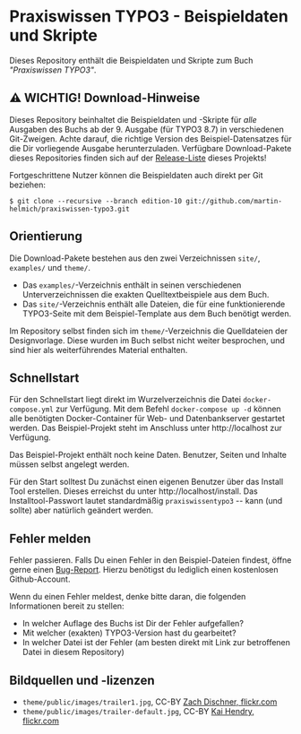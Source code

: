 # Praxiswissen TYPO3 - Beispieldaten und Skripte

Dieses Repository enthält die Beispieldaten und Skripte zum Buch _"Praxiswissen TYPO3"_.

## :warning: WICHTIG! Download-Hinweise

Dieses Repository beinhaltet die Beispieldaten und -Skripte für *alle* Ausgaben des Buchs ab der 9. Ausgabe (für TYPO3 8.7) in verschiedenen Git-Zweigen. Achte darauf, die richtige Version des Beispiel-Datensatzes für die Dir vorliegende Ausgabe herunterzuladen. Verfügbare Download-Pakete dieses Repositories finden sich auf der [Release-Liste][releases] dieses Projekts!

Fortgeschrittene Nutzer können die Beispieldaten auch direkt per Git beziehen:

    $ git clone --recursive --branch edition-10 git://github.com/martin-helmich/praxiswissen-typo3.git

## Orientierung

Die Download-Pakete bestehen aus den zwei Verzeichnissen `site/`, `examples/` und `theme/`.

- Das `examples/`-Verzeichnis enthält in seinen verschiedenen Unterverzeichnissen die exakten Quelltextbeispiele aus dem Buch.
- Das `site/`-Verzeichnis enthält alle Dateien, die für eine funktionierende TYPO3-Seite mit dem Beispiel-Template aus dem Buch benötigt werden.

Im Repository selbst finden sich im `theme/`-Verzeichnis die Quelldateien der Designvorlage. Diese wurden im Buch selbst nicht weiter besprochen, und sind hier als weiterführendes Material enthalten.

## Schnellstart

Für den Schnellstart liegt direkt im Wurzelverzeichnis die Datei `docker-compose.yml` zur Verfügung. Mit dem Befehl `docker-compose up -d` können alle benötigten Docker-Container für Web- und Datenbankserver gestartet werden. Das Beispiel-Projekt steht im Anschluss unter http://localhost zur Verfügung.

Das Beispiel-Projekt enthält noch keine Daten. Benutzer, Seiten und Inhalte müssen selbst angelegt werden.

Für den Start solltest Du zunächst einen eigenen Benutzer über das Install Tool erstellen. Dieses erreichst du unter http://localhost/install. Das Installtool-Passwort lautet standardmäßig `praxiswissentypo3` -- kann (und sollte) aber natürlich geändert werden.

## Fehler melden

Fehler passieren. Falls Du einen Fehler in den Beispiel-Dateien findest, öffne gerne einen [Bug-Report][issue]. Hierzu benötigst du lediglich einen kostenlosen Github-Account.

Wenn du einen Fehler meldest, denke bitte daran, die folgenden Informationen bereit zu stellen:

- In welcher Auflage des Buchs ist Dir der Fehler aufgefallen? 
- Mit welcher (exakten) TYPO3-Version hast du gearbeitet?
- In welcher Datei ist der Fehler (am besten direkt mit Link zur betroffenen Datei in diesem Repository)

## Bildquellen und -lizenzen

- `theme/public/images/trailer1.jpg`, CC-BY [Zach Dischner, flickr.com](https://www.flickr.com/zachd1_618/15252945587)
- `theme/public/images/trailer-default.jpg`, CC-BY [Kai Hendry, flickr.com](https://www.flickr.com/photos/hendry/4412963067)

[issue]: https://github.com/martin-helmich/praxiswissen-typo3/issues/new
[releases]: https://github.com/martin-helmich/praxiswissen-typo3/releases